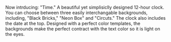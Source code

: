 Now intrducing: "Time." A beautiful yet simplisiclly designed 12-hour clock. You can choose between three easily interchangable backgrounds, including, "Black Bricks," "Neon Box" and "Circuts." The clock also includes the date at the top. Designed with a perfect color templates, the backgrounds make the perfect contract with the text color so it is light on the eyes.
